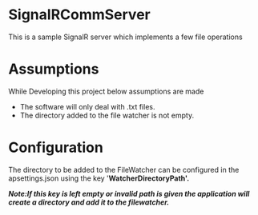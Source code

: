 # SignalRCommServer
This is a sample SignalR server which implements a few file operations

# Assumptions
While Developing this project below assumptions are made
<ul>
<li>The software will only deal with .txt files.</li>
<li>The directory added to the file watcher is not empty.</li> 
</ul> 

# Configuration
The directory to be added to the FileWatcher can be configured in the apsettings.json using the key '<b>WatcherDirectoryPath<b>'.
  
*<b>Note<b>:If this key is left empty  or invalid path is given the application will create a directory and add it to the filewatcher.*
